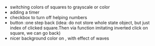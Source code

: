- switching colors of squares to grayscale or color
- adding a timer
- checkbox to turn off helping numbers
- button :one step back (idea: do not store whole state object, but just index of clicked square.Then via function imitating inverted click on square, we can go back)
- nicer background color on <body>, with effect of waves 